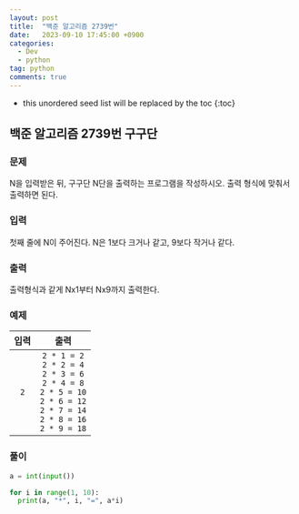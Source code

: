 ```yaml
---
layout: post
title:  "백준 알고리즘 2739번"
date:   2023-09-10 17:45:00 +0900
categories: 
  - Dev
  - python
tag: python
comments: true
---
```


* this unordered seed list will be replaced by the toc
{:toc}

## 백준 알고리즘 2739번 구구단

### 문제

N을 입력받은 뒤, 구구단 N단을 출력하는 프로그램을 작성하시오. 출력 형식에 맞춰서 출력하면 된다.

### 입력

첫째 줄에 N이 주어진다. N은 1보다 크거나 같고, 9보다 작거나 같다.

### 출력

출력형식과 같게 Nx1부터 Nx9까지 출력한다.

### 예제

| 입력 | 출력 |
| :--: | :--: |
| `2` | `2 * 1 = 2` <br/> `2 * 2 = 4` <br/> `2 * 3 = 6` <br/> `2 * 4 = 8` <br/> `2 * 5 = 10` <br/> `2 * 6 = 12` <br/> `2 * 7 = 14` <br/> `2 * 8 = 16` <br/> `2 * 9 = 18` |

### 풀이

```py
a = int(input())

for i in range(1, 10):
  print(a, "*", i, "=", a*i)
```

